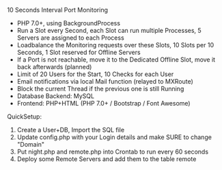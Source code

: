 10 Seconds Interval Port Monitoring

- PHP 7.0+, using BackgroundProcess
- Run a Slot every Second, each Slot can run multiple Processes, 5 Servers are assigned to each Process
- Loadbalance the Monitoring requests over these Slots, 10 Slots per 10 Seconds, 1 Slot reserved for Offline Servers
- If a Port is not reachable, move it to the Dedicated Offline Slot, move it back afterwards (planned)
- Limit of 20 Users for the Start, 10 Checks for each User
- Email notifications via local Mail function (relayed to MXRoute)
- Block the current Thread if the previous one is still Running
- Database Backend: MySQL
- Frontend: PHP+HTML (PHP 7.0+ / Bootstrap / Font Awesome)

QuickSetup:

1. Create a User+DB, Import the SQL file
2. Update config.php with your Login details and make SURE to change "Domain"
3. Put night.php and remote.php into Crontab to run every 60 seconds
4. Deploy some Remote Servers and add them to the table remote
